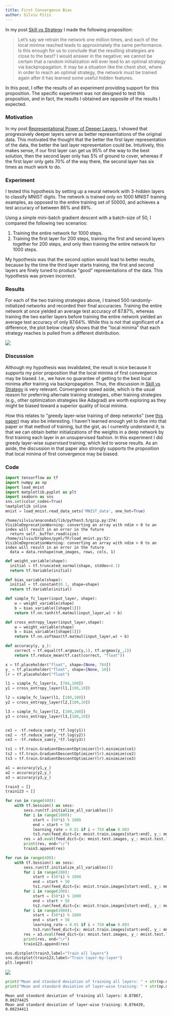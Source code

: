 ```yaml
---
title: First Convergence Bias
author: Silviu Pitis
---
```


In my post [Skill vs Strategy](/posts/meditations/2016-01-23-skill-vs-strategy/) I made the following proposition:

> Let’s say we retrain the network one million times, and each of the local minima reached leads to approximately the same performance. Is this enough for us to conclude that the resulting strategies are close to the best? I would answer in the negative; we cannot be certain that a random initialization will ever lead to an optimal strategy via backpropagation. It may be a situation like the chest shot, where in order to reach an optimal strategy, the network must be trained again after it has learned some useful hidden features.

In this post, I offer the results of an experiment providing support for this proposition. The specific experiment was not designed to test this proposition, and in fact, the results I obtained are opposite of the results I expected.

<!--more-->

### Motivation

In my post [Representational Power of Deeper Layers](/posts/experiments/2016-03-30-representational-power-of-deeper-layers/), I showed that progressively deeper layers serve as better representations of the original data. This motivated the thought that the better the first layer representation of the data, the better the last layer representation could be. Intuitively, this makes sense, if our first layer can get us 95% of the way to the best solution, then the second layer only has 5% of ground to cover, whereas if the first layer only gets 70% of the way there, the second layer has six times as much work to do.

### Experiment

I tested this hypothesis by setting up a neural network with 3-hidden layers to classify MNIST digits. The network is trained only on 1000 MNIST training examples, as opposed to the entire training set of 50000, and achieves a test accuracy of between 86% and 89%.

Using a simple mini-batch gradient descent with a batch-size of 50, I compared the following two scenarios:

1. Training the entire network for 1000 steps.
2. Training the first layer for 200 steps, training the first and second layers together for 200 steps, and only then training the entire network for 1000 steps.

My hypothesis was that the second option would lead to better results, because by the time the third layer starts training, the first and second layers are finely tuned to produce "good" representations of the data. This hypothesis was proven incorrect.

### Results

For each of the two training strategies above, I trained 500 randomly-initialized networks and recorded their final accuracies. Training the entire network at once yielded an average test accuracy of 87.87%, whereas training the two earlier layers before training the entire network yielded an average test accuracy of only 87.64%. While this is not that significant of a difference, the plot below clearly shows that the "local minima" that each strategy reaches is pulled from a different distribution.

![](/images/FCB_output_12_2.png)

### Discussion

Although my hypothesis was invalidated, the result is nice because it supports my prior proposition that the local minima of first convergence may be biased. I.e., we have no guarantee of getting to the best local minima after training via backpropagation. Thus, the discussion in [Skill vs Strategy](/posts/meditations/2016-01-23-skill-vs-strategy/) is very relevant. Convergence speed aside, which is the usual reason for preferring alternate training strategies, other training strategies (e.g., other optimization strategies like Adagrad) are worth exploring as they might be biased toward a superior quality of local minima.

How this relates to "greedy layer-wise training of deep networks" (see [this paper](https://papers.nips.cc/paper/3048-greedy-layer-wise-training-of-deep-networks.pdf)) may also be interesting. I haven't learned enough yet to dive into that paper or that method of training, but the gist, as I currently understand it, is that we can obtain better initializations of the weights in a deep network by first training each layer in an unsupervised fashion. In this experiment I did greedy layer-wise *supervised* training, which led to worse results. As an aside, the discussion in that paper also strongly supports the proposition that local minima of first convergence may be biased.

### Code


```python
import tensorflow as tf
import numpy as np
import load_mnist
import matplotlib.pyplot as plt
import seaborn as sns
sns.set(color_codes=True)
%matplotlib inline
mnist = load_mnist.read_data_sets('MNIST_data', one_hot=True)
```

    /home/silviu/anaconda3/lib/python3.5/gzip.py:274: VisibleDeprecationWarning: converting an array with ndim > 0 to an index will result in an error in the future
      return self._buffer.read(size)
    /home/silviu/Dropbox/pyml/TF/load_mnist.py:52: VisibleDeprecationWarning: converting an array with ndim > 0 to an index will result in an error in the future
      data = data.reshape(num_images, rows, cols, 1)


```python
def weight_variable(shape):
  initial = tf.truncated_normal(shape, stddev=0.1)
  return tf.Variable(initial)

def bias_variable(shape):
  initial = tf.constant(0.1, shape=shape)
  return tf.Variable(initial)

def simple_fc_layer(input_layer, shape):
    w = weight_variable(shape)
    b = bias_variable([shape[1]])
    return tf.nn.tanh(tf.matmul(input_layer,w) + b)

def cross_entropy_layer(input_layer,shape):
    w = weight_variable(shape)
    b = bias_variable([shape[1]])
    return tf.nn.softmax(tf.matmul(input_layer,w) + b)

def accuracy(y, y_):
    correct = tf.equal(tf.argmax(y,1), tf.argmax(y_,1))
    return tf.reduce_mean(tf.cast(correct, "float"))
```


```python
x = tf.placeholder("float", shape=[None, 784])
y_ = tf.placeholder("float", shape=[None, 10])
lr = tf.placeholder("float")

l1 = simple_fc_layer(x, [784,100])
y1 = cross_entropy_layer(l1,[100,10])

l2 = simple_fc_layer(l1, [100,100])
y2 = cross_entropy_layer(l2,[100,10])

l3 = simple_fc_layer(l2, [100,100])
y3 = cross_entropy_layer(l3,[100,10])


ce1 = -tf.reduce_sum(y_*tf.log(y1))
ce2 = -tf.reduce_sum(y_*tf.log(y2))
ce3 = -tf.reduce_sum(y_*tf.log(y3))

ts1 = tf.train.GradientDescentOptimizer(lr).minimize(ce1)
ts2 = tf.train.GradientDescentOptimizer(lr).minimize(ce2)
ts3 = tf.train.GradientDescentOptimizer(lr).minimize(ce3)

a1 = accuracy(y1,y_)
a2 = accuracy(y2,y_)
a3 = accuracy(y3,y_)
```


```python
train3 = []
train123 = []

for run in range(400):
    with tf.Session() as sess:
        sess.run(tf.initialize_all_variables())
        for i in range(1000):
            start = (50*i) % 1000
            end = start + 50
            learning_rate = 0.01 if i < 750 else 0.003
            ts3.run(feed_dict={x: mnist.train.images[start:end], y_: mnist.train.labels[start:end], lr:learning_rate})
        res = a3.eval(feed_dict={x: mnist.test.images, y_: mnist.test.labels})
        print(res, end="\r")
        train3.append(res)    
```




```python
for run in range(400):
    with tf.Session() as sess:
        sess.run(tf.initialize_all_variables())
        for i in range(200):
            start = (50*i) % 1000
            end = start + 50
            ts1.run(feed_dict={x: mnist.train.images[start:end], y_: mnist.train.labels[start:end], lr: 0.01})
        for i in range(200):
            start = (50*i) % 1000
            end = start + 50
            ts2.run(feed_dict={x: mnist.train.images[start:end], y_: mnist.train.labels[start:end], lr: 0.01})
        for i in range(1000):
            start = (50*i) % 1000
            end = start + 50
            learning_rate = 0.01 if i < 750 else 0.003
            ts3.run(feed_dict={x: mnist.train.images[start:end], y_: mnist.train.labels[start:end], lr:learning_rate})
        res = a3.eval(feed_dict={x: mnist.test.images, y_: mnist.test.labels})
        print(res, end="\r")
        train123.append(res)
```


```python
sns.distplot(train3,label="Train all layers")
sns.distplot(train123,label="Train layer-by-layer")
plt.legend()
```

![](/images/FCB_output_12_2.png)

```python
print("Mean and standard deviation of training all layers: " + str(np.mean(train3)) + ", " + str(np.std(train3)))
print("Mean and standard deviation of layer-wise training: " + str(np.mean(train123)) + ", " + str(np.std(train123)))
```

    Mean and standard deviation of training all layers: 0.87867, 0.00274425
    Mean and standard deviation of layer-wise training: 0.876439, 0.00234411
